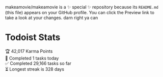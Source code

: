 makeamovie/makeamovie is a ✨ special ✨ repository because its `README.md` (this file) appears on your GitHub profile.
You can click the Preview link to take a look at your changes. darn right ya can

# Todoist Stats

<!-- TODO-IST:START -->
🏆  42,017 Karma Points           
🌸  Completed 1 tasks today           
✅  Completed 29,166 tasks so far           
⏳  Longest streak is 328 days
<!-- TODO-IST:END -->